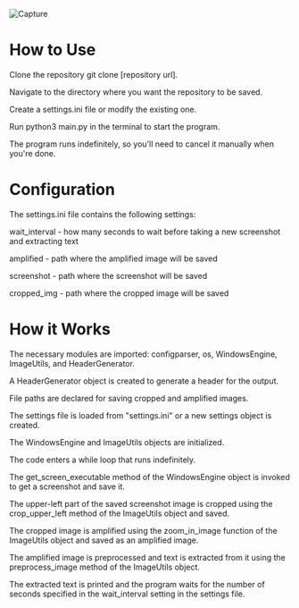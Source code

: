 ![Capture](https://user-images.githubusercontent.com/6570848/227750960-774112d2-0a5e-49d3-8cc8-f5c200b239ec.JPG)


# How to Use


Clone the repository git clone [repository url].

Navigate to the directory where you want the repository to be saved.

Create a settings.ini file or modify the existing one.

Run python3 main.py in the terminal to start the program.

The program runs indefinitely, so you'll need to cancel it manually when you're done.


# Configuration

The settings.ini file contains the following settings:

wait_interval - how many seconds to wait before taking a new screenshot and extracting text

amplified - path where the amplified image will be saved

screenshot - path where the screenshot will be saved

cropped_img - path where the cropped image will be saved


# How it Works


The necessary modules are imported: configparser, os, WindowsEngine, ImageUtils, and HeaderGenerator.

A HeaderGenerator object is created to generate a header for the output.

File paths are declared for saving cropped and amplified images.

The settings file is loaded from "settings.ini" or a new settings object is created.

The WindowsEngine and ImageUtils objects are initialized.

The code enters a while loop that runs indefinitely.

The get_screen_executable method of the WindowsEngine object is invoked to get a screenshot and save it.

The upper-left part of the saved screenshot image is cropped using the crop_upper_left method of the ImageUtils object and saved.

The cropped image is amplified using the zoom_in_image function of the ImageUtils object and saved as an amplified image.

The amplified image is preprocessed and text is extracted from it using the preprocess_image method of the ImageUtils object.

The extracted text is printed and the program waits for the number of seconds specified in the wait_interval setting in the settings file.
